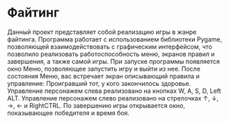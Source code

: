 # Файтинг
Данный проект представляет собой реализацию игры в жанре файтинга.
Программа работает с использованием библиотеки Pygame, позволяющей взаимодействовать с графическим интерфейсом, что позволило реализовать работоспособность меню, экранов правил и завершения, а также самой игры.
При запуске программы появляется окно Меню, позволяющее запустить игру и выйти из нее.
После состояния Меню, вас встречает экран описывающий правила и управление: Проигравший тот, у кого закончилось здоровье. Управление персонажем слева реализовано на кнопках W, A, S, D, Left ALT. Управление персонажем слево реализовано на стрелочках ↑, ↓, →, ← и RightCTRL.
По завершению игры открывается окно, показывающее победителя и время боя.
